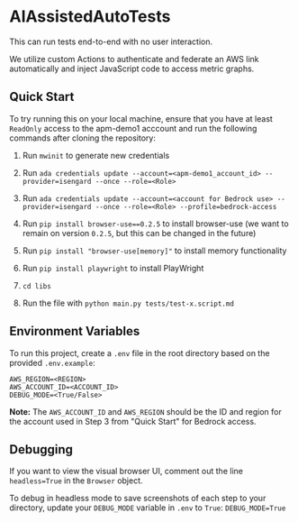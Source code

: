 # AIAssistedAutoTests
This can run tests end-to-end with no user interaction.

We utilize custom Actions to authenticate and federate an AWS link automatically and inject JavaScript code to access metric graphs.

## Quick Start
To try running this on your local machine, ensure that you have at least `ReadOnly` access to the apm-demo1 acccount and run the following commands after cloning the repository:
1. Run `mwinit` to generate new credentials  

2. Run `ada credentials update --account=<apm-demo1_account_id> --provider=isengard --once --role=<Role>`
3. Run `ada credentials update --account=<account for Bedrock use> --provider=isengard --once --role=<Role> --profile=bedrock-access`
4. Run `pip install browser-use==0.2.5` to install browser-use (we want to remain on version `0.2.5`, but this can be changed in the future)
5. Run `pip install "browser-use[memory]"` to install memory functionality

6. Run `pip install playwright` to install PlayWright
7. `cd libs`
8. Run the file with `python main.py tests/test-x.script.md`

## Environment Variables
To run this project, create a `.env` file in the root directory based on the provided `.env.example`:

```
AWS_REGION=<REGION>
AWS_ACCOUNT_ID=<ACCOUNT_ID>
DEBUG_MODE=<True/False>
```

**Note:** The `AWS_ACCOUNT_ID` and `AWS_REGION` should be the ID and region for the account used in Step 3 from "Quick Start" for Bedrock access.

## Debugging

If you want to view the visual browser UI, comment out the line `headless=True` in the `Browser` object.

To debug in headless mode to save screenshots of each step to your directory, update your `DEBUG_MODE` variable in `.env` to `True`:
`DEBUG_MODE=True`
